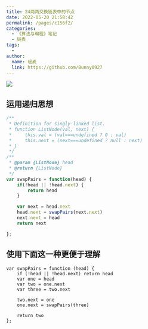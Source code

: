 ```yaml
---
title: 24两两交换链表中的节点
date: 2022-05-20 21:58:42
permalink: /pages/c156f2/
categories:
  - 《算法与编程》笔记
  - 链表
tags:
  -
author:
  name: 瑶麦
  link: https://github.com/Bunny0927
---
```

![](https://cdn.jsdelivr.net/gh/liuzw-cyy/images/img/20220426192500.png)

## 运用递归思想

```js
/**
 * Definition for singly-linked list.
 * function ListNode(val, next) {
 *     this.val = (val===undefined ? 0 : val)
 *     this.next = (next===undefined ? null : next)
 * }
 */
/**
 * @param {ListNode} head
 * @return {ListNode}
 */
var swapPairs = function(head) {
    if(!head || !head.next) {
        return head
    }

    var next = head.next
    head.next = swapPairs(next.next)
    next.next = head
    return next

};
```
## 使用下面这一种更便于理解
```
var swapPairs = function (head) {
    if (!head || !head.next) return head
    var one = head
    var two = one.next
    var three = two.next

    two.next = one
    one.next = swapPairs(three)

    return two
};
```
